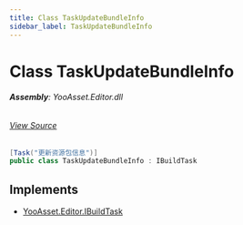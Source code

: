```yaml
---
title: Class TaskUpdateBundleInfo
sidebar_label: TaskUpdateBundleInfo
---
```

# Class TaskUpdateBundleInfo


###### **Assembly**: YooAsset.Editor.dll
###### [View Source](https://github.com/tuyoogame/YooAsset/blob/main/Assets/YooAsset/Editor/AssetBundleBuilder/BuildTasks/TaskUpdateBundleInfo.cs#L9)
```csharp title="Declaration"
[Task("更新资源包信息")]
public class TaskUpdateBundleInfo : IBuildTask
```

## Implements

* [YooAsset.Editor.IBuildTask](../YooAsset.Editor/IBuildTask.md)
